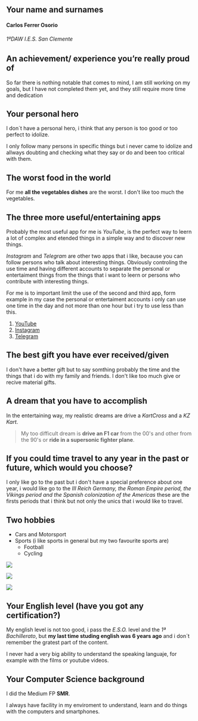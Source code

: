 ## Your name and surnames

#### Carlos Ferrer Osorio
###### 1ºDAW I.E.S. San Clemente

## An achievement/ experience you’re really proud of
So far there is nothing notable that comes to mind, I am still working on my goals, but I have not completed them yet, and they still require more time and dedication


## Your personal hero
I don´t have a personal hero, i think that any person is too good or too perfect to idolize.

I only follow many persons in specific things but i never came to idolize and allways doubting and checking what they say or do and been too critical with them.


## The worst food in the world
For me __all the vegetables dishes__ are the worst. I don't like too much the vegetables.


## The three more useful/entertaining apps
Probably the most useful app for me is _YouTube_, is the perfect way to leern a lot of complex and etended things in a simple way and to discover new things.

_Instagram_ and _Telegram_ are other two apps that i like, because you can follow persons who talk about interesting things. Obviously controling the use time and having different accounts to separate the personal or entertaiment things from the things that i want to leern or persons who contribute with interesting things.

For me is to important limit the use of the second and third app, form example in my case the personal or entertaiment accounts i only can use one time in the day and not more than one hour but i try to use less than this.

1. [YouTube](https://www.youtube.com/)
1. [Instagram](https://www.instagram.com/)
1. [Telegram](https://web.telegram.org/)


## The best gift you have ever received/given
I don't have a better gift but to say somthing probably the time and the things that i do with my family and friends.
I don't like too much give or recive material gifts.


## A dream that you have to accomplish
In the entertaining way, my realistic dreams are drive a _KartCross_ and a _KZ Kart_.

>My too difficult dream is __drive an F1 car__ from the 00's and other from the 90's
or __ride in a supersonic fighter plane__.


## If you could time travel to any year in the past or future, which would you choose?
I only like go to the past but i don't have a special preference about one year, i would like go to the _III Reich Germany, the Roman Empire period, the Vikings period and the Spanish colonization of the Americas_ these are the firsts periods that i think but not only the unics that i would like to travel.


## Two hobbies
* Cars and Motorsport
* Sports (i like sports in general but my two favourite sports are)
  * Football
  * Cycling

![](https://cdn.pixabay.com/photo/2024/03/12/20/34/ai-generated-8629506_1280.jpg)

![](https://cdn.pixabay.com/photo/2013/10/02/15/00/stadium-189777_960_720.jpg)

![](https://cdn.pixabay.com/photo/2019/08/09/06/12/car-racing-4394450_960_720.jpg)
## Your English level (have you got any certification?)
My english level is not too good, i pass the _E.S.O._ level and the _1ª Bachillerato_, but **my last time studing english was 6 years ago** and i don´t remember the gratest part of the content.

I never had a very big ability to understand the speaking languaje, for example with the films or youtube videos.


## Your Computer Science background

I did the Medium FP __SMR__.

I always have facility in my enviroment to understand, learn and do things with the computers and smartphones.